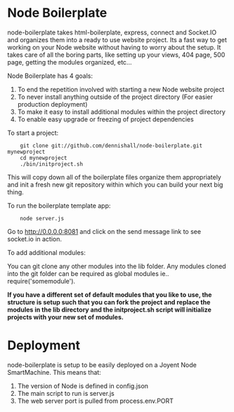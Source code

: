 Node Boilerplate
=================
node-boilerplate takes html-boilerplate, express, connect and Socket.IO and organizes them into a ready to use website project. Its a fast way to get working on your Node website without having to worry about the setup. It takes care of all the boring parts, like setting up your views, 404 page, 500 page, getting the modules organized, etc... 

Node Boilerplate has 4 goals:

1. To end the repetition involved with starting a new Node website project
2. To never install anything outside of the project directory (For easier production deployment)
3. To make it easy to install additional modules within the project directory
4. To enable easy upgrade or freezing of project dependencies  


To start a project:
		
		git clone git://github.com/dennishall/node-boilerplate.git mynewproject
		cd mynewproject
		./bin/initproject.sh
This will copy down all of the boilerplate files organize them appropriately and init a fresh new git repository within which you can build your next big thing.



To run the boilerplate template app:

		node server.js

Go to http://0.0.0.0:8081 and click on the send message link to see socket.io in action.



To add additional modules:

You can git clone any other modules into the lib folder. Any modules cloned into the git folder can be required as global modules ie.. require('somemodule').

**If you have a different set of default modules that you like to use, the structure is setup such that you can fork the project and replace the modules in the lib directory and the initproject.sh script will initialize projects with your new set of modules.**

Deployment
===============

node-boilerplate is setup to be easily deployed on a Joyent Node SmartMachine. This means that:

1. The version of Node is defined in config.json
2. The main script to run is server.js
3. The web server port is pulled from process.env.PORT 
